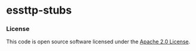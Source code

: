 
# essttp-stubs


### License

This code is open source software licensed under the [Apache 2.0 License]("http://www.apache.org/licenses/LICENSE-2.0.html").